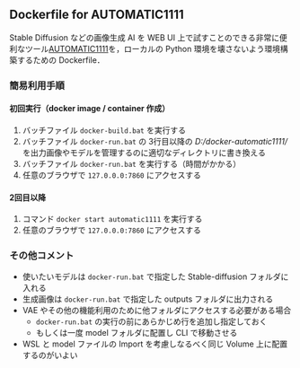## Dockerfile for AUTOMATIC1111

Stable Diffusion などの画像生成 AI を WEB UI 上で試すことのできる非常に便利なツール[AUTOMATIC1111](https://github.com/AUTOMATIC1111/stable-diffusion-webui)を，ローカルの Python 環境を壊さないよう環境構築するための Dockerfile．

### 簡易利用手順
#### 初回実行（docker image / container 作成）
1. バッチファイル `docker-build.bat` を実行する
2. バッチファイル `docker-run.bat` の 3行目以降の *D:/docker-automatic1111/* を出力画像やモデルを管理するのに適切なディレクトリに書き換える
3. バッチファイル `docker-run.bat` を実行する（時間がかかる）
4. 任意のブラウザで `127.0.0.0:7860` にアクセスする

#### 2回目以降
1. コマンド `docker start automatic1111` を実行する
2. 任意のブラウザで `127.0.0.0:7860` にアクセスする

### その他コメント
- 使いたいモデルは `docker-run.bat` で指定した Stable-diffusion フォルダに入れる
- 生成画像は `docker-run.bat` で指定した outputs フォルダに出力される
- VAE やその他の機能利用のために他フォルダにアクセスする必要がある場合
  -  `docker-run.bat` の実行の前にあらかじめ行を追加し指定しておく
  -  もしくは一度 model フォルダに配置し CLI で移動させる
- WSL と model ファイルの Import を考慮しなるべく同じ Volume 上に配置するのがいよい
